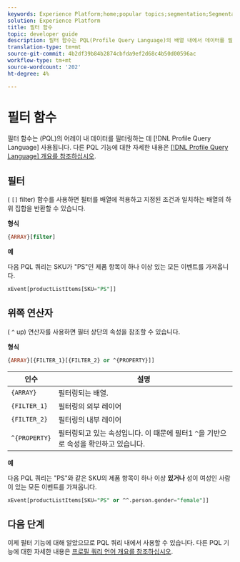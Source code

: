 ```yaml
---
keywords: Experience Platform;home;popular topics;segmentation;Segmentation;Segmentation Service;pql;PQL;Profile Query Language;filter functions;filter;
solution: Experience Platform
title: 필터 함수
topic: developer guide
description: 필터 함수는 PQL(Profile Query Language)의 배열 내에서 데이터를 필터링하는 데 사용됩니다.
translation-type: tm+mt
source-git-commit: 4b2df39b84b2874cbfda9ef2d68c4b50d00596ac
workflow-type: tm+mt
source-wordcount: '202'
ht-degree: 4%

---
```



# 필터 함수

필터 함수는 (PQL)의 어레이 내 데이터를 필터링하는 데 [!DNL Profile Query Language] 사용됩니다. 다른 PQL 기능에 대한 자세한 내용은 [[!DNL Profile Query Language] 개요를 참조하십시오](./overview.md).

## 필터

( `[]` filter) 함수를 사용하면 필터를 배열에 적용하고 지정된 조건과 일치하는 배열의 하위 집합을 반환할 수 있습니다.

**형식**

```sql
{ARRAY}[filter]
```

**예**

다음 PQL 쿼리는 SKU가 &quot;PS&quot;인 제품 항목이 하나 이상 있는 모든 이벤트를 가져옵니다.

```sql
xEvent[productListItems[SKU="PS"]]
```

## 위쪽 연산자

( `^` up) 연산자를 사용하면 필터 상단의 속성을 참조할 수 있습니다.

**형식**

```sql
{ARRAY}[{FILTER_1}[{FILTER_2} or ^{PROPERTY}]]
```

| 인수 | 설명 |
| -------- | ----------- |
| `{ARRAY}` | 필터링되는 배열. |
| `{FILTER_1}` | 필터링의 외부 레이어 |
| `{FILTER_2}` | 필터링의 내부 레이어 |
| `^{PROPERTY}` | 필터링되고 있는 속성입니다. 이 때문에 필터1 `^`을 기반으로 속성을 확인하고 있습니다. |

**예**

다음 PQL 쿼리는 &quot;PS&quot;와 같은 SKU의 제품 항목이 하나 이상 **있거나** 성이 여성인 사람이 있는 모든 이벤트를 가져옵니다.

```sql
xEvent[productListItems[SKU="PS" or ^^.person.gender="female"]]
```

## 다음 단계

이제 필터 기능에 대해 알았으므로 PQL 쿼리 내에서 사용할 수 있습니다. 다른 PQL 기능에 대한 자세한 내용은 [프로필 쿼리 언어 개요를 참조하십시오](./overview.md).
